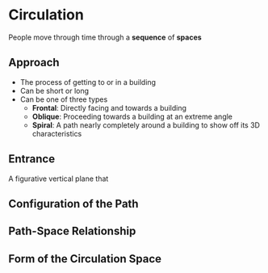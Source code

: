 # Circulation

People move through time through a **sequence** of **spaces**

## Approach

- The process of getting to or in a building
- Can be short or long
- Can be one of three types
	- **Frontal**: Directly facing and towards a building
	- **Oblique**: Proceeding towards a building at an extreme angle
	- **Spiral**: A path nearly completely around a building to show off its 3D characteristics

## Entrance

A figurative vertical plane that 

## Configuration of the Path

## Path-Space Relationship

## Form of the Circulation Space
